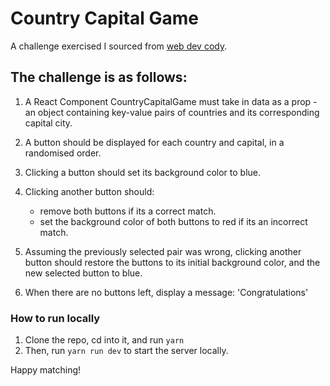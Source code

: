# Country Capital Game

A challenge exercised I sourced from [web dev cody](https://www.youtube.com/watch?v=XTgB4esy1is&ab_channel=WebDevCody).

## The challenge is as follows: 
1. A React Component CountryCapitalGame must take in data as a prop - an object containing key-value pairs of countries
and its corresponding capital city.
2. A button should be displayed for each country and capital, in a randomised order.
3. Clicking a button should set its background color to blue.
4. Clicking another button should:
   - remove both buttons if its a correct match.
   - set the background color of both buttons to red if its an incorrect match.

5. Assuming the previously selected pair was wrong, clicking another button should restore the buttons to its initial
   background color, and the new selected button to blue.

6. When there are no buttons left, display a message: 'Congratulations'

### How to run locally
1. Clone the repo, cd into it, and run `yarn`
2. Then, run `yarn run dev` to start the server locally.

Happy matching!
